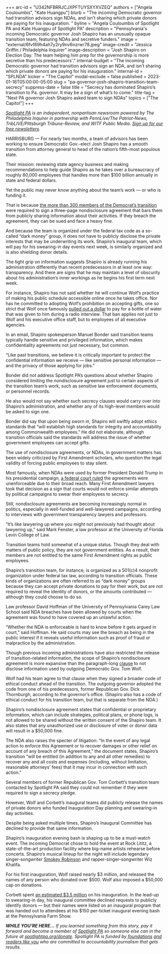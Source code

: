 +++
arc-id = "U342NFBRRJCJXPFTUYSXYXVZEQ"
authors = ["Angela Couloumbis", "Kate Huangpu"]
blurb = "The incoming Democratic governor had transition advisors sign NDAs, and isn’t sharing which private donors are paying for his inauguration. "
byline = "Angela Couloumbis of Spotlight PA and Kate Huangpu of Spotlight PA"
description = "Pennsylvania's incoming Democratic governor Josh Shapiro has an unusually opaque transition team, featuring NDAs and secretive funders."
image = "external/6fvf69h4ah7y2ry9nv6nzrwr78.jpeg"
image-credit = "Jessica Griffin / Philadelphia Inquirer"
image-description = "Josh Shapiro on Election Day. The team helping him prep for the governorship is more secretive than his predecessors'."
internal-budget = "The incoming Democratic governor had transition advisors sign an NDA, and isn’t sharing which private donors are paying for his inauguration."
internal-id = "SPLNDA"
kicker = "The Capitol"
modal-exclude = false
published = 2023-01-16T05:00:00-05:00
slug = "pa-governor-josh-shapiro-transition-team-secrecy"
suppress-date = false
title = "Secrecy has dominated Shapiro’s transition to Pa. governor. It may be a sign of what’s to come."
title-tag = "Next PA governor Josh Shapiro asked team to sign NDAs"
topics = ["The Capitol"]
+++

<a href="https://www.spotlightpa.org/"><i>Spotlight PA</i></a><i> is an independent, nonpartisan newsroom powered by The Philadelphia Inquirer in partnership with PennLive/The Patriot-News, TribLIVE/Pittsburgh Tribune-Review, and WITF Public Media. </i><a href="https://www.spotlightpa.org/newsletters"><i>Sign up for our free newsletters</i></a><i>.</i>

HARRISBURG — For nearly two months, a team of advisors has been working to ensure Democratic Gov.-elect Josh Shapiro has a smooth transition from attorney general to head of the nation’s fifth-most populous state.

Their mission: reviewing state agency business and making recommendations to help guide Shapiro as he takes over a bureaucracy of roughly 80,000 employees that handles more than $100 billion annually in state and federal dollars.

Yet the public may never know anything about the team’s work — or who is funding it.

<script src="https://www.spotlightpa.org/embed.js" async></script><div data-spl-embed-version="1" data-spl-src="https://www.spotlightpa.org/embeds/newsletter/"></div>


That is because <a href="https://www.spotlightpa.org/news/2022/12/pa-josh-shapiro-governor-transition-team-full-list/">the more than 300 members of the Democrat’s transition</a> were required to sign a three-page nondisclosure agreement that bars them from publicly sharing information about their activities. If they breach the agreement, they can be sued and face a heavy fine.

And because the team is organized under the federal tax code as a so-called “dark money” group, it does not have to publicly disclose the private interests that may be underwriting its work. Shapiro’s inaugural team, which will pay for his swearing-in day events next week, is similarly organized and is also shielding donor details.

The tight grip on information suggests Shapiro is already running his administration differently than recent predecessors in at least one way: transparency. And there are signs that he may maintain a level of obscurity about his administration’s inner workings as he begins his first term next week.

For instance, Shapiro has not said whether he will continue Wolf’s practice of making his public schedule accessible online once he takes office. Nor has he committed to adopting Wolf’s prohibition on accepting gifts, one so strict that Wolf once famously <a href="https://www.youtube.com/watch?v=8tGaRrB-_qw">pulled out a dollar</a> to pay for a bottle of water that was given to him during a radio interview. That ban applies not just to Wolf and his executive office staff, but to employees of all executive agencies.

In an email, Shapiro spokesperson Manuel Bonder said transition teams typically handle sensitive and privileged information, which makes confidentiality agreements not just necessary, but common.

“Like past transitions, we believe it is critically important to protect the confidential information we receive — like sensitive personal information — and the privacy of those applying for jobs.”

Bonder did not address Spotlight PA’s questions about whether Shapiro considered limiting the nondisclosure agreement just to certain aspects of the transition team’s work, such as sensitive law enforcement documents, or personnel records.

He also would not say whether such secrecy clauses would carry over into Shapiro’s administration, and whether any of its high-level members would be asked to sign one.

Bonder did say that upon being sworn in, Shapiro will swiftly adopt ethics standards that “will establish high standards for integrity and accountability among Commonwealth employees.” He did not elaborate, although transition officials said the standards will address the issue of whether government employees can accept gifts.

The use of nondisclosure agreements, or NDAs, in government matters has been widely criticized by First Amendment scholars, who question the legal validity of forcing public employees to stay silent.

Most famously, when NDAs were used by former President Donald Trump in his presidential campaign, <a href="https://www.politico.com/news/2021/03/30/trump-campaign-non-disclosure-agreement-478648">a federal court ruled</a> the agreements were unenforceable due to their broad reach. Many First Amendment lawyers took that decision as a sign that courts would not enforce similar attempts by political campaigns to swear their employees to secrecy.

Still, nondisclosure agreements are becoming increasingly normal in politics, especially in well-funded and well-lawyered campaigns, according to interviews with government transparency lawyers and professors.

“It’s like lawyering up where you might not previously had thought about lawyering up,” said Mark Fenster, a law professor at the University of Florida Levin College of Law.

Transition teams hold somewhat of a unique status. Though they deal with matters of public policy, they are not government entities. As a result, their members are not entitled to the same First Amendment rights as public employees.

Shapiro’s transition team, for instance, is organized as a 501(c)4 nonprofit organization under federal tax law, according to transition officials. These kinds of organizations are often referred to as “dark money” groups because they can accept private donations to pay for their work, but are not required to reveal the identity of donors, or the amounts contributed — although they could choose to do so.

Law professor David Hoffman of the University of Pennsylvania Carey Law School said NDA breaches have been allowed by courts when the agreement was found to have covered up an unlawful action.

“Whether the NDA is enforceable is hard to know before it gets argued in court,” said Hoffman. He said courts may see the breach as being in the public interest if it reveals useful information such as proof of fraud or malpractice by the administration.

Though previous incoming administrations have also restricted the release of transition-related information, the scope of Shapiro’s nondisclosure agreement is more expansive than the paragraph-long <a href="https://www.politicspa.com/pa-gov-wolf-transition-team-must-sign-code-of-ethics-agreement/61761/">clause</a> to not disclose information used by outgoing Democratic Gov. Tom Wolf.

Wolf had his team agree to that clause when they signed a broader code of ethical conduct ahead of the transition. The outgoing governor adopted the code from one of his predecessors, former Republican Gov. Dick Thornburgh, according to the governor’s office. (Shapiro also has a code of ethical conduct for his transition team, but that is separate from the NDA.)

Shapiro’s nondisclosure agreement states that confidential or proprietary information, which can include strategies, political plans, or phone logs, is not allowed to be shared without the written consent of the Shapiro team. It also states that any unauthorized use or disclosure of voter or donor data will result in a $50,000 fine.

The NDA also raises the specter of litigation: “In the event of any legal action to enforce this Agreement or to recover damages or other relief on account of any breach of this Agreement,” the document states, Shapiro’s transition “will be entitled (in addition to any and all other remedies) to recover any and all costs and expenses (including, without limitation, reasonable attorneys’ fees) that it may incur in connection with such action.”

Several members of former Republican Gov. Tom Corbett’s transition team contacted by Spotlight PA said they could not remember if they were required to sign a secrecy pledge.

However, Wolf and Corbett’s inaugural teams did publicly release the names of private donors who funded Inauguration Day planning and swearing-in day activities.

<script src="https://www.spotlightpa.org/embed.js" async></script><div data-spl-embed-version="1" data-spl-src="https://www.spotlightpa.org/embeds/donate/"></div>


Despite being asked multiple times, Shapiro’s Inaugural Committee has declined to provide that same information.

Shapiro’s inauguration evening bash is shaping up to be a must-watch event. The incoming Democrat chose to hold the event at Rock Lititz, a state-of-the-art production facility where big-name artists rehearse before concerts. Shapiro’s musical lineup for the night will include legendary singer-songwriter <a href="https://smokeyrobinson.com/">Smokey Robinson</a> and rapper-singer-songwriter Wiz Khalifa.

For his first inauguration, Wolf raised nearly $3 million, and released the names of any person who donated over $500. Wolf also imposed a $50,000 cap on donations.

Corbett spent <a href="https://www.inquirer.com/philly/news/homepage/20110121_Big_donors_paid_for_Corbett_s_inaugural_bash.html">an estimated $3.5 million</a> on his inauguration. In the lead-up to swearing-in day, his inaugural committee declined requests to publicly identify donors — but their names were listed on an inaugural program that was handed out to attendees at his $150 per-ticket inaugural evening bash at the Pennsylvania Farm Show.

<i><b>WHILE YOU’RE HERE...</b></i><i> If you learned something from this story, pay it forward and become a member of </i><a href="https://www.spotlightpa.org/"><i>Spotlight PA</i></a><i> so someone else can in the future at </i><a href="http://spotlightpa.org/donate"><i>spotlightpa.org/donate</i></a><i>. Spotlight PA is funded by</i><a href="https://www.spotlightpa.org/support"><i> foundations</i></a><i> </i><a href="https://www.spotlightpa.org/support"><i>and readers like you</i></a><i> who are committed to accountability journalism that gets results.</i>
